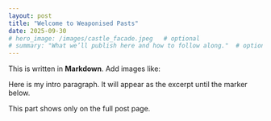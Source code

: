 ```yaml
---
layout: post
title: "Welcome to Weaponised Pasts"
date: 2025-09-30
# hero_image: /images/castle_facade.jpeg   # optional
# summary: "What we’ll publish here and how to follow along."  # optional (used on index)
---
```


This is written in **Markdown**. Add images like:

Here is my intro paragraph. It will appear as the excerpt until the marker below.

<!-- more -->

This part shows only on the full post page.
